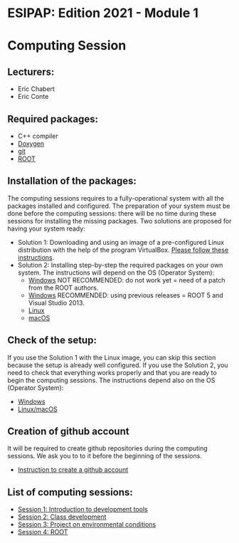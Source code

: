 # ESIPAP: Edition 2021 - Module 1
#   Computing Session


## Lecturers:
  - Eric Chabert
  - Eric Conte


## Required packages:
  - C++ compiler
  - [Doxygen](https://www.doxygen.nl/index.html)
  - [git](https://github.com/)
  - [ROOT](https://root.cern.ch/)


## Installation of the packages:
 
The computing sessions requires to a fully-operational system with all the packages installed and configured. The preparation of your system must be done before the computing sessions: there will be no time during these sessions for installing the missing packages.
Two solutions are proposed for having your system ready:

  - Solution 1: Downloading and using an image of a pre-configured Linux distribution with the help of the program VirtualBox. [Please follow these instructions](doc/install/VirtualBox.md).
  - Solution 2: Installing step-by-step the required packages on your own system. The instructions will depend on the OS (Operator System): 
    - [Windows](doc/install/Windows.md) NOT RECOMMENDED: do not work yet = need of a patch from the ROOT authors.
    - [Windows](doc/install/Windows2.md) RECOMMENDED: using previous releases = ROOT 5 and Visual Studio 2013.
    - [Linux](doc/install/Linux.md)
    - [macOS](doc/install/macOS.md)

## Check of the setup:
 
If you use the Solution 1 with the Linux image, you can skip this section because the setup is already well configured. If you use the Solution 2, you need to check that everything works properly and that you are ready to begin the computing sessions. The instructions depend also on the OS (Operator System):
  - [Windows](doc/check/Windows.md)
  - [Linux/macOS](doc/check/Linux.md)
	
## Creation of github account

It will be required to create github repositories during the computing sessions.
We ask you to to it before the beginning of the sessions.
  - [Instruction to create a github account](doc/git/GitAccount.md)

## List of computing sessions:
  - [Session 1: Introduction to development tools](sessions/Session1.md)
  - [Session 2: Class development](sessions/Session2.md)
  - [Session 3: Project on environmental conditions](Session3.md)
  - [Session 4: ROOT](sessions/Session4.md)


